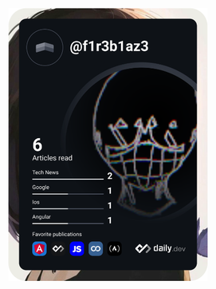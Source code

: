 <a href="https://app.daily.dev/f1r3b1az3"><img src="https://github.com/sriza-n/sriza-n/blob/master/devcard.svg" width="400" alt="Srizan Kozu"/></a>


<!--
**sriza-n/sriza-n** is a ✨ _special_ ✨ repository because its `README.md` (this file) appears on your GitHub profile.

Here are some ideas to get you started:

- 🔭 I’m currently working on ...
- 🌱 I’m currently learning ...
- 👯 I’m looking to collaborate on ...
- 🤔 I’m looking for help with ...
- 💬 Ask me about ...
- 📫 How to reach me: ...
- 😄 Pronouns: ...
- ⚡ Fun fact: ...
-->
